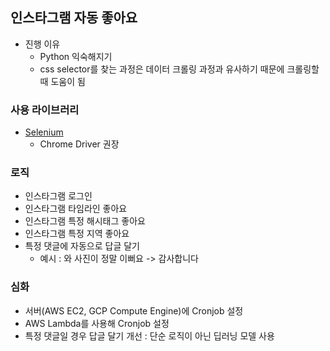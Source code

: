 ## 인스타그램 자동 좋아요
- 진행 이유 
	- Python 익숙해지기
	- css selector를 찾는 과정은 데이터 크롤링 과정과 유사하기 때문에 크롤링할 때 도움이 됨
	

### 사용 라이브러리
- [Selenium](http://selenium-python.readthedocs.io/)
	- Chrome Driver 권장

### 로직
- 인스타그램 로그인
- 인스타그램 타임라인 좋아요
- 인스타그램 특정 해시태그 좋아요 
- 인스타그램 특정 지역 좋아요
- 특정 댓글에 자동으로 답글 달기
	- 예시 : 와 사진이 정말 이뻐요 -> 감사합니다 


### 심화
- 서버(AWS EC2, GCP Compute Engine)에 Cronjob 설정
- AWS Lambda를 사용해 Cronjob 설정 
- 특정 댓글일 경우 답글 달기 개선 : 단순 로직이 아닌 딥러닝 모델 사용
	